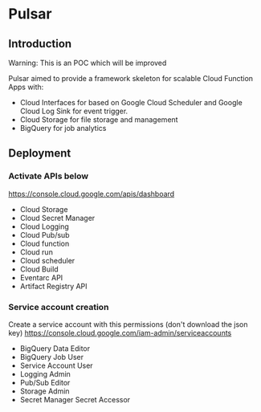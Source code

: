 # Pulsar

## Introduction

Warning: This is an POC which will be improved

Pulsar aimed to provide a framework skeleton for scalable Cloud Function Apps with:

- Cloud Interfaces for based on Google Cloud Scheduler and Google Cloud Log Sink for event trigger.
- Cloud Storage for file storage and management
- BigQuery for job analytics 

## Deployment

### Activate APIs below
https://console.cloud.google.com/apis/dashboard 
- Cloud Storage
- Cloud Secret Manager
- Cloud Logging
- Cloud Pub/sub
- Cloud function
- Cloud run
- Cloud scheduler
- Cloud Build
- Eventarc API
- Artifact Registry API

### Service account creation

Create a service account with this permissions (don't download the json key)
https://console.cloud.google.com/iam-admin/serviceaccounts

- BigQuery Data Editor
- BigQuery Job User
- Service Account User
- Logging Admin
- Pub/Sub Editor
- Storage Admin
- Secret Manager Secret Accessor